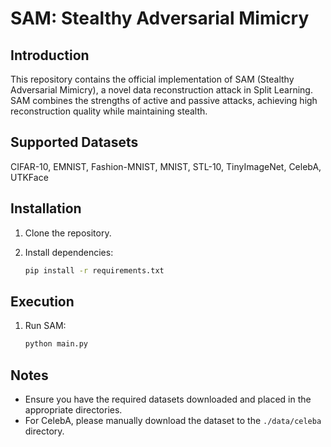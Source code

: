 # SAM: Stealthy Adversarial Mimicry

## Introduction
This repository contains the official implementation of SAM (Stealthy Adversarial Mimicry), a novel data reconstruction attack in Split Learning. SAM combines the strengths of active and passive attacks, achieving high reconstruction quality while maintaining stealth.

## Supported Datasets
CIFAR-10, EMNIST, Fashion-MNIST, MNIST, STL-10, TinyImageNet, CelebA, UTKFace

## Installation

1. Clone the repository.

2. Install dependencies:
   ```sh
   pip install -r requirements.txt
   ```

## Execution

1. Run SAM:
   ```sh
   python main.py
   ```

## Notes
- Ensure you have the required datasets downloaded and placed in the appropriate directories.
- For CelebA, please manually download the dataset to the `./data/celeba` directory.
